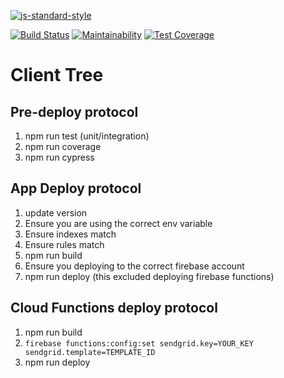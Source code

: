 [![js-standard-style](https://cdn.rawgit.com/standard/standard/master/badge.svg)](http://standardjs.com)

[![Build Status](https://travis-ci.org/joshpitzalis/clienttree.svg?branch=master)](https://travis-ci.org/joshpitzalis/clienttree)
[![Maintainability](https://api.codeclimate.com/v1/badges/a7d3a377e5ac1f6f60e3/maintainability)](https://codeclimate.com/github/joshpitzalis/clienttree/maintainability)
[![Test Coverage](https://api.codeclimate.com/v1/badges/a7d3a377e5ac1f6f60e3/test_coverage)](https://codeclimate.com/github/joshpitzalis/clienttree/test_coverage)


# Client Tree

## Pre-deploy protocol
1. npm run test (unit/integration)
2. npm run coverage
3. npm run cypress

## App Deploy protocol
1. update version
2. Ensure you are using the correct env variable
3. Ensure indexes match
4. Ensure rules match
5. npm run build
6. Ensure you deploying to the correct firebase account
7. npm run deploy (this excluded deploying firebase functions)

## Cloud Functions deploy protocol
1. npm run build
2. `firebase functions:config:set sendgrid.key=YOUR_KEY sendgrid.template=TEMPLATE_ID`
3. npm run deploy
